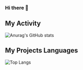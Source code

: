 ### Hi there 👋


## My Activity
![Anurag's GitHub stats](https://github-readme-stats.vercel.app/api?username=mehdio-021&show_icons=true&theme=onedark)

## My Projects Languages
![Top Langs](https://github-readme-stats.vercel.app/api/top-langs/?username=mehdio-021&hide_progress=false)

